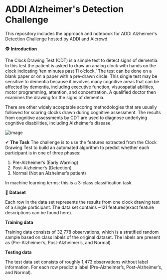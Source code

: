 # ADDI Alzheimer's Detection Challenge
This repository includes the approach and notebook for ADDI Alzheimer's Detection Challenge hosted by ADDI and AIcrowd.

🕵️ **Introduction**

The Clock Drawing Test (CDT) is a simple test to detect signs of dementia. In this test the patient is asked to draw an analog clock with hands on the clock indicating ‘ten minutes past 11 o’clock.’ The test can be done on a blank paper or on a paper with a pre-drawn circle. This single test may be sensitive to dementia because it involves many cognitive areas that can be affected by dementia, including executive function, visuospatial abilities, motor programming, attention, and concentration. A qualified doctor then examines the drawing for the signs of dementia.

There are other widely acceptable scoring methodologies that are usually followed for scoring clocks drawn during cognitive assessment. The results from cognitive assessments by CDT are used to diagnose underlying cognitive disabilities, including Alzheimer’s disease.

![image](https://user-images.githubusercontent.com/30295013/121708931-09a32200-caa6-11eb-9216-d7af83414072.png)

✔  **The Task**
The challenge is to use the features extracted from the Clock Drawing Test to build an automated algorithm to predict whether each participant is in one of three phases:

1)    Pre-Alzheimer’s (Early Warning)
2)    Post-Alzheimer’s (Detection)
3)    Normal (Not an Alzheimer’s patient)

In machine learning terms: this is a 3-class classification task.

💾 **Dataset**

Each row in the data set represents the results from one clock drawing test of a single participant. The data set contains ~121 features(exact feature descriptions can be found here).

**Training data**

Training data consists of 32,778 observations, which is a stratified random sample based on class labels of the original dataset. The labels are present as (Pre-Alzheimer’s, Post-Alzheimer’s, and Normal).

**Testing data**

The test data set consists of roughly 1,473  observations without label information. For each row predict a label (Pre-Alzheimer’s, Post-Alzheimer’s, and Normal). 
 

